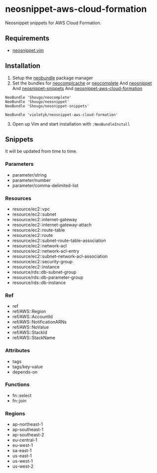 # neosnippet-aws-cloud-formation

Neosnippet snippets for AWS Cloud Formation.


## Requirements
- [neosnippet.vim](https://github.com/Shougo/neosnippet.vim)

## Installation
1. Setup the [neobundle](https://github.com/Shougo/neobundle.vim) package manager
2. Set the bundles for [neocomplcache](https://github.com/Shougo/neocomplcache)
   or [neocomplete](https://github.com/Shougo/neocomplete.vim)
   And [neosnippet](https://github.com/Shougo/neosnippet)
   And [neosnippet-snippets](https://github.com/Shougo/neosnippet-snippets)
   And [neosnippet-aws-cloud-formation](https://github.com/violetyk/neosnippet-aws-cloud-formation)

  ```vim
  NeoBundle 'Shougo/neocomplete'
  NeoBundle 'Shougo/neosnippet'
  NeoBundle 'Shougo/neosnippet-snippets'

  NeoBundle 'violetyk/neosnippet-aws-cloud-formation'
  ```

3. Open up Vim and start installation with `:NeoBundleInstall`


## Snippets

It will be updated from time to time.

### Parameters
- parameter/string
- parameter/number
- parameter/comma-delimited-list

### Resources
- resource/ec2::vpc
- resource/ec2::subnet
- resource/ec2::internet-gateway
- resource/ec2::internet-gateway-attach
- resource/ec2::route-table
- resource/ec2::route
- resource/ec2::subnet-route-table-association
- resource/ec2::network-acl
- resource/ec2::network-acl-entry
- resource/ec2::subnet-network-acl-association
- resource/ec2::security-group
- resource/ec2::instance
- resource/rds::db-subnet-group
- resource/rds::db-parameter-group
- resource/rds::db-instance

### Ref
- ref
- ref/AWS::Region
- ref/AWS::AccountId
- ref/AWS::NotificationARNs
- ref/AWS::NoValue
- ref/AWS::StackId
- ref/AWS::StackName

### Attributes
- tags
- tags/key-value
- depends-on

### Functions
- fn::select
- fn::join

### Regions
- ap-northeast-1
- ap-southeast-1
- ap-southeast-2
- eu-central-1
- eu-west-1
- sa-east-1
- us-east-1
- us-west-1
- us-west-2
